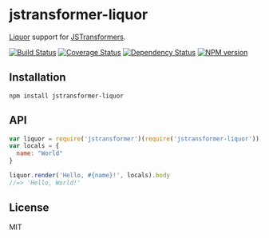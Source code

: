 # jstransformer-liquor

[Liquor](https://github.com/chjj/liquor) support for [JSTransformers](https://github.com/jstransformers).

[![Build Status](https://img.shields.io/travis/jstransformers/jstransformer-liquor/master.svg)](https://travis-ci.org/jstransformers/jstransformer-liquor)
[![Coverage Status](https://img.shields.io/codecov/c/github/jstransformers/jstransformer-liquor/master.svg)](https://codecov.io/gh/jstransformers/jstransformer-liquor)
[![Dependency Status](https://img.shields.io/david/jstransformers/jstransformer-liquor/master.svg)](http://david-dm.org/jstransformers/jstransformer-liquor)
[![NPM version](https://img.shields.io/npm/v/jstransformer-liquor.svg)](https://www.npmjs.org/package/jstransformer-liquor)

## Installation

    npm install jstransformer-liquor

## API

```js
var liquor = require('jstransformer')(require('jstransformer-liquor'));
var locals = {
  name: "World"
}

liquor.render('Hello, #{name}!', locals).body
//=> 'Hello, World!'
```

## License

MIT
